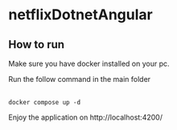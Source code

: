 # netflixDotnetAngular

## How to run
<p> Make sure you have docker installed on your pc. </p>
<p>Run the follow command in the main folder</p>
<br>
<code>docker compose up -d</code>
<br>
<p>Enjoy the application on http://localhost:4200/</p>

